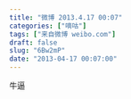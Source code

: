 ```yaml
---
title: "微博 2013.4.17 00:07"
categories: ["嘀咕"]
tags: ["来自微博 weibo.com"]
draft: false
slug: "6Bw2mP"
date: "2013-04-17 00:07:00"
---
```


<p>牛逼 ​​​​</p>
